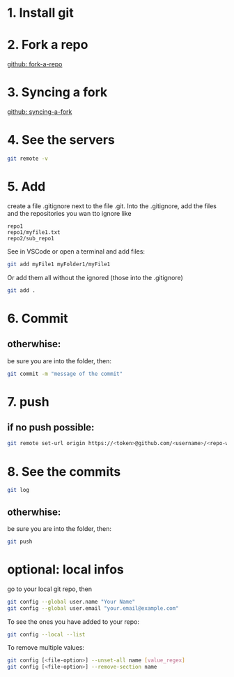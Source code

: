 # 1. Install git

# 2. Fork a repo
[github: fork-a-repo](https://docs.github.com/en/get-started/quickstart/fork-a-repo)

# 3. Syncing a fork
[github: syncing-a-fork](/en/pull-requests/collaborating-with-pull-requests/working-with-forks/syncing-a-fork)

# 4. See the servers
```bash
git remote -v
```
# 5. Add
create a file .gitignore next to the file .git.
Into the .gitignore, add the files and the repositories you wan tto ignore like
```
repo1
repo1/myfile1.txt
repo2/sub_repo1
```

See in VSCode or open a terminal and add files:
```bash
git add myFile1 myFolder1/myFile1
```

Or add them all without the ignored (those into the .gitignore)
```bash
git add .
```
# 6. Commit
## otherwhise:
be sure you are into the folder, then:
```bash
git commit -m "message of the commit"
```

# 7. push
## if no push possible:
```bash
git remote set-url origin https://<token>@github.com/<username>/<repo-without-.git>
```
# 8. See the commits
```bash
git log
```
 
## otherwhise:
be sure you are into the folder, then:
```bash
git push
```

# optional: local infos
go to your local git repo, then
```bash
git config --global user.name "Your Name"
git config --global user.email "your.email@example.com"
```

To see the ones you have added to your repo:
```bash
git config --local --list
```

To remove multiple values:
```bash
git config [<file-option>] --unset-all name [value_regex]
git config [<file-option>] --remove-section name
```